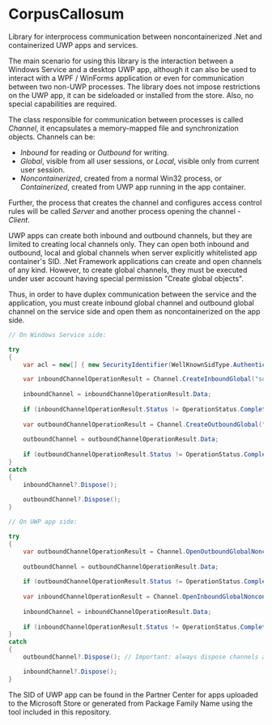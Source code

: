 # CorpusCallosum
Library for interprocess communication between noncontainerized .Net and containerized UWP apps and services.

The main scenario for using this library is the interaction between a Windows Service and a desktop UWP app, although it can also be used to interact with a WPF / WinForms application or even for communication between two non-UWP processes. The library does not impose restrictions on the UWP app, it can be sideloaded or installed from the store. Also, no special capabilities are required.

The class responsible for communication between processes is called *Channel*, it encapsulates a memory-mapped file and synchronization objects. Channels can be:
- *Inbound* for reading or *Outbound* for writing.
- *Global*, visible from all user sessions, or *Local*, visible only from current user session.
- *Noncontainerized*, created from a normal Win32 process, or *Containerized*, created from UWP app running in the app container.

Further, the process that creates the channel and configures access control rules will be called *Server* and another process opening the channel - *Client*.

UWP apps can create both inbound and outbound channels, but they are limited to creating local channels only. They can open both inbound and outbound, local and global channels when server explicitly whitelisted app container's SID.
.Net Framework applications can create and open channels of any kind. However, to create global channels, they must be executed under user account having special permission "Create global objects".

Thus, in order to have duplex communication between the service and the application, you must create inbound global channel and outbound global channel on the service side and open them as noncontainerized on the app side.

```csharp
// On Windows Service side:

try
{
    var acl = new[] { new SecurityIdentifier(WellKnownSidType.AuthenticatedUserSid, null), new SecurityIdentifier(YourUwpAppContainerSid) };

    var inboundChannelOperationResult = Channel.CreateInboundGlobal("some_channel_name", acl);
  
    inboundChannel = inboundChannelOperationResult.Data;
  
    if (inboundChannelOperationResult.Status != OperationStatus.Completed) { ... }
  
    var outboundChannelOperationResult = Channel.CreateOutboundGlobal("another_channel_name", acl);
  
    outboundChannel = outboundChannelOperationResult.Data;
  
    if (outboundChannelOperationResult.Status != OperationStatus.Completed) { ... }
}
catch
{
    inboundChannel?.Dispose();
    
    outboundChannel?.Dispose();
}
```

```csharp
// On UWP app side:

try
{
    var outboundChannelOperationResult = Channel.OpenOutboundGlobalNoncontainerized("some_channel_name"); // It's outbound on this side
    
    outboundChannel = outboundChannelOperationResult.Data;
    
    if (outboundChannelOperationResult.Status != OperationStatus.Completed) { ... }
        
    var inboundChannelOperationResult = Channel.OpenInboundGlobalNoncontainerized("another_channel_name");
  
    inboundChannel = inboundChannelOperationResult.Data;
  
    if (inboundChannelOperationResult.Status != OperationStatus.Completed) { ... }    
}
catch
{
    outboundChannel?.Dispose(); // Important: always dispose channels as soon as they became unnecessary. Don't forget to handle UWP app suspension.

    inboundChannel?.Dispose();
}
```

The SID of UWP app can be found in the Partner Center for apps uploaded to the Microsoft Store or generated from Package Family Name using the tool included in this repository.
